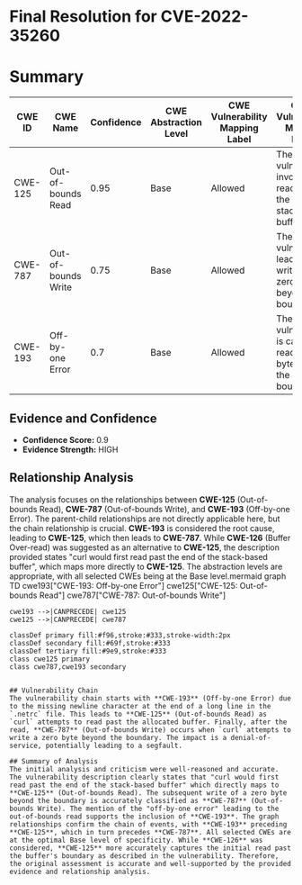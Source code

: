 # Final Resolution for CVE-2022-35260

# Summary
| CWE ID | CWE Name | Confidence | CWE Abstraction Level | CWE Vulnerability Mapping Label | CWE-Vulnerability Mapping Notes |
|---|---|---|---|---|---|
| CWE-125 | Out-of-bounds Read | 0.95 | Base | Allowed | The vulnerability involves reading past the end of a stack-based buffer. |
| CWE-787 | Out-of-bounds Write | 0.75 | Base | Allowed | The vulnerability leads to writing a zero byte beyond the boundary. |
| CWE-193 | Off-by-one Error | 0.7 | Base | Allowed | The vulnerability is caused by reading one byte beyond the boundary. |

## Evidence and Confidence

*   **Confidence Score:** 0.9
*   **Evidence Strength:** HIGH

## Relationship Analysis
The analysis focuses on the relationships between **CWE-125** (Out-of-bounds Read), **CWE-787** (Out-of-bounds Write), and **CWE-193** (Off-by-one Error). The parent-child relationships are not directly applicable here, but the chain relationship is crucial. **CWE-193** is considered the root cause, leading to **CWE-125**, which then leads to **CWE-787**. While **CWE-126** (Buffer Over-read) was suggested as an alternative to **CWE-125**, the description provided states "curl would first read past the end of the stack-based buffer", which maps more directly to **CWE-125**. The abstraction levels are appropriate, with all selected CWEs being at the Base level.mermaid
graph TD
    cwe193["CWE-193: Off-by-one Error"]
    cwe125["CWE-125: Out-of-bounds Read"]
    cwe787["CWE-787: Out-of-bounds Write"]
    
    cwe193 -->|CANPRECEDE| cwe125
    cwe125 -->|CANPRECEDE| cwe787
    
    classDef primary fill:#f96,stroke:#333,stroke-width:2px
    classDef secondary fill:#69f,stroke:#333
    classDef tertiary fill:#9e9,stroke:#333
    class cwe125 primary
    class cwe787,cwe193 secondary
```

## Vulnerability Chain
The vulnerability chain starts with **CWE-193** (Off-by-one Error) due to the missing newline character at the end of a long line in the `.netrc` file. This leads to **CWE-125** (Out-of-bounds Read) as `curl` attempts to read past the allocated buffer. Finally, after the read, **CWE-787** (Out-of-bounds Write) occurs when `curl` attempts to write a zero byte beyond the boundary. The impact is a denial-of-service, potentially leading to a segfault.

## Summary of Analysis
The initial analysis and criticism were well-reasoned and accurate. The vulnerability description clearly states that "curl would first read past the end of the stack-based buffer" which directly maps to **CWE-125** (Out-of-bounds Read). The subsequent write of a zero byte beyond the boundary is accurately classified as **CWE-787** (Out-of-bounds Write). The mention of the "off-by-one error" leading to the out-of-bounds read supports the inclusion of **CWE-193**. The graph relationships confirm the chain of events, with **CWE-193** preceding **CWE-125**, which in turn precedes **CWE-787**. All selected CWEs are at the optimal Base level of specificity. While **CWE-126** was considered, **CWE-125** more accurately captures the initial read past the buffer's boundary as described in the vulnerability. Therefore, the original assessment is accurate and well-supported by the provided evidence and relationship analysis.
```